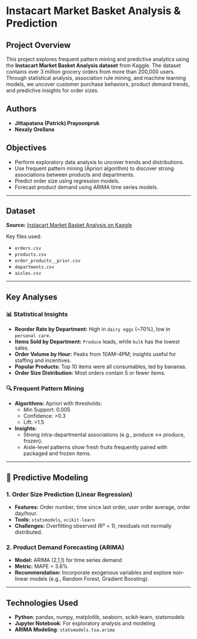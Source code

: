 # Instacart Market Basket Analysis & Prediction

## Project Overview

This project explores frequent pattern mining and predictive analytics using the **Instacart Market Basket Analysis dataset** from Kaggle. The dataset contains over 3 million grocery orders from more than 200,000 users. Through statistical analysis, association rule mining, and machine learning models, we uncover customer purchase behaviors, product demand trends, and predictive insights for order sizes.

## Authors

- **Jittapatana (Patrick) Prayoonpruk**
- **Nexaly Orellana**

## Objectives

- Perform exploratory data analysis to uncover trends and distributions.
- Use frequent pattern mining (Apriori algorithm) to discover strong associations between products and departments.
- Predict order size using regression models.
- Forecast product demand using ARIMA time series models.

---

## Dataset

**Source:** [Instacart Market Basket Analysis on Kaggle](https://www.kaggle.com/c/instacart-market-basket-analysis)

Key files used:
- `orders.csv`
- `products.csv`
- `order_products__prior.csv`
- `departments.csv`
- `aisles.csv`

---

## Key Analyses

### 📊 Statistical Insights

- **Reorder Rate by Department:** High in `dairy eggs` (~70%), low in `personal care`.
- **Items Sold by Department:** `Produce` leads, while `bulk` has the lowest sales.
- **Order Volume by Hour:** Peaks from 10AM–4PM; insights useful for staffing and incentives.
- **Popular Products:** Top 10 items were all consumables, led by bananas.
- **Order Size Distribution:** Most orders contain 5 or fewer items.

### 🔍 Frequent Pattern Mining

- **Algorithms:** Apriori with thresholds:
  - Min Support: 0.005
  - Confidence: >0.3
  - Lift: >1.5
- **Insights:**
  - Strong intra-departmental associations (e.g., produce ↔ produce, frozen).
  - Aisle-level patterns show fresh fruits frequently paired with packaged and frozen items.

---

## 🧠 Predictive Modeling

### 1. **Order Size Prediction** (Linear Regression)
- **Features:** Order number, time since last order, user order average, order day/hour.
- **Tools:** `statsmodels`, `scikit-learn`
- **Challenges:** Overfitting observed (R² = 1), residuals not normally distributed.

### 2. **Product Demand Forecasting** (ARIMA)
- **Model:** ARIMA (2,1,1) for time series demand
- **Metric:** MAPE = 3.6%
- **Recommendation:** Incorporate exogenous variables and explore non-linear models (e.g., Random Forest, Gradient Boosting).

---

## Technologies Used

- **Python**: pandas, numpy, matplotlib, seaborn, scikit-learn, statsmodels
- **Jupyter Notebook**: For exploratory analysis and modeling
- **ARIMA Modeling**: `statsmodels.tsa.arima`

